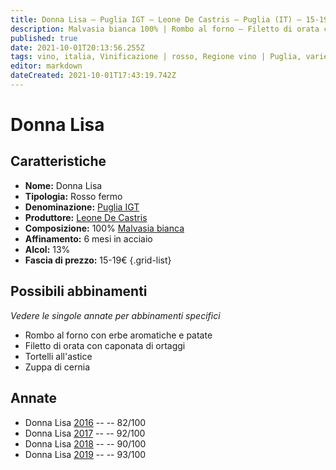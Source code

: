 ```yaml
---
title: Donna Lisa – Puglia IGT – Leone De Castris – Puglia (IT) – 15-19€ – 4★-5★
description: Malvasia bianca 100% | Rombo al forno – Filetto di orata con caponata di ortaggi – Tortelli all'astice – Zuppa di cernia
published: true
date: 2021-10-01T20:13:56.255Z
tags: vino, italia, Vinificazione | rosso, Regione vino | Puglia, varietale, fermo, Valutazioni | 5 stelle, Alimento | pasta, Alimento-dettagli | tortelli, Aromatizzazione | all'astice, Malvasia bianca, Prezzi | 15-19€, Rombo al forno, Filetto di orata con caponata di ortaggi, Zuppa di cernia, risotto ostriche ed erbe aromatiche
editor: markdown
dateCreated: 2021-10-01T17:43:19.742Z
---
```


# Donna Lisa

## Caratteristiche
- **Nome:** Donna Lisa
- **Tipologia:** Rosso fermo
- **Denominazione:** [Puglia IGT](/denominazioni/Italia/Puglia/IGT/Puglia)
- **Produttore:** [Leone De Castris](/produttori/Italia/Puglia/Leone-De-Castris) 
- **Composizione:** 100% [Malvasia bianca](/vitigni/Italia/bacca-bianca/Malvasia-bianca)
- **Affinamento:** 6 mesi in acciaio
- **Alcol:** 13%
- **Fascia di prezzo:** 15-19€
{.grid-list}



## Possibili abbinamenti
*Vedere le singole annate per abbinamenti specifici*

- Rombo al forno con erbe aromatiche e patate
- Filetto di orata con caponata di ortaggi
- Tortelli all'astice
- Zuppa di cernia


## Annate
- Donna Lisa [2016](vini/Italia/Puglia/Leone-De-Castris/Malvasia/2016) -- <span class="star-2"></span> -- 82/100
- Donna Lisa [2017](vini/Italia/Puglia/Leone-De-Castris/Malvasia/2017) -- <span class="star-5"></span> -- 92/100
- Donna Lisa [2018](vini/Italia/Puglia/Leone-De-Castris/Malvasia/2018) -- <span class="star-4"></span> -- 90/100
- Donna Lisa [2019](vini/Italia/Puglia/Leone-De-Castris/Malvasia/2019) -- <span class="star-5"></span> -- 93/100

